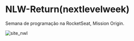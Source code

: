 # NLW-Return(nextlevelweek)
 Semana de programação na RocketSeat, Mission Origin.
 
 
![site_nwl](https://user-images.githubusercontent.com/101671694/167719026-6a762197-7489-425c-adeb-51ef31a9635c.png)
